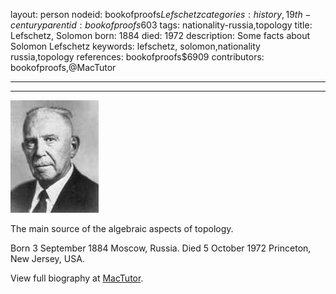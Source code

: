layout: person
nodeid: bookofproofs$Lefschetz
categories: history,19th-century
parentid: bookofproofs$603
tags: nationality-russia,topology
title: Lefschetz, Solomon
born: 1884
died: 1972
description: Some facts about Solomon Lefschetz
keywords: lefschetz, solomon,nationality russia,topology
references: bookofproofs$6909
contributors: bookofproofs,@MacTutor

---


---

![Lefschetz.jpg](https://github.com/bookofproofs/bookofproofs.github.io/blob/main/_sources/_assets/images/portraits/Lefschetz.jpg?raw=true)

The main source of the algebraic aspects of topology.

Born 3 September 1884 Moscow, Russia. Died 5 October 1972 Princeton, New Jersey, USA.


View full biography at [MacTutor](https://mathshistory.st-andrews.ac.uk/Biographies/Lefschetz/).